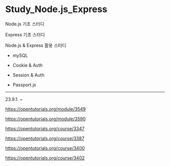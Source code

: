 # Study_Node.js_Express

Node.js 기초 스터디

Express 기초 스터디

Node.js & Express 활용 스터디

- mySQL

- Cookie & Auth

- Session & Auth

- Passport.js

---

23.9.1. ~

https://opentutorials.org/module/3549

https://opentutorials.org/module/3590

https://opentutorials.org/course/3347

https://opentutorials.org/course/3387

https://opentutorials.org/course/3400

https://opentutorials.org/course/3402
